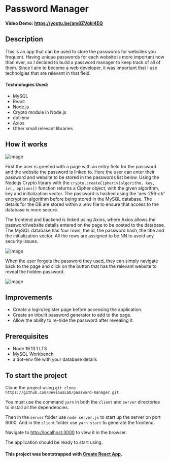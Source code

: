 # Password Manager

#### Video Demo:  <https://youtu.be/am8ZVgki4EQ>

## Description

This is an app that can be used to store the passwords for websites you frequent. Having unique passwords for each website is more important now than ever, so I decided to build a password manager to keep track of all of them. Since I aim to become a web developer, it was important that I use technolgies that are relevant in that field.

#### Technologies Used:
- MySQL
- React
- Node.js
- Crypto module in Node.js
- dot-env
- Axios
- Other small relevant libraries

## How it works
![image](https://user-images.githubusercontent.com/53790060/147832717-a875b0f5-d88b-48a0-8572-bcbfbf4b7040.png)

First the user is greeted with a page with an entry field for the password and the website the password is linked to. Here the user can enter their password and website to be stored in the passwords list below. Using the Node.js Crypto library with the `crypto.createCipheriv(algorithm, key, iv[, options])` function returns a Cipher object, with the given algorithm, key and initialization vector. The password is hashed using the 'aes-256-ctr' encryption algorithm before being stored in the MySQL database. The details for the DB are stored within a .env file to ensure that access to the database is more secure. 

The frontend and backend is linked using Axios, where Axios allows the password/website details entered on the page to be posted to the database. The MySQL database has four rows, the id, the password hash, the title and the initialization vector. All the rows are assigned to be NN to avoid any security issues. 

![image](https://user-images.githubusercontent.com/53790060/147832809-fc4b7a8d-1528-43f4-ad20-28f1035bda85.png)

When the user forgets the password they used, they can simply navigate back to the page and click on the button that has the relevant website to reveal the hidden password.

![image](https://user-images.githubusercontent.com/53790060/147832774-6bb91c1c-bb32-4c78-bd18-332f2f8897ad.png)

## Improvements
- Create a login/register page before accessing the application.
- Create an inbuilt password generator to add to the page.
- Allow the ability to re-hide the password after revealing it.

## Prerequisites
- Node 16.13.1 LTS
- MySQL Workbench
- a dot-env file with your database details

## To start the project
Clone the project using `git clone https://github.com/DeviousLab/password-manager.git`

You must use the command `yarn` in both the `client` and `server` directories to install all the dependencies.

Then in the `server` folder use `node server.js` to start up the server on port 8000. 
And in the `client` folder use `yarn start` to generate the frontend. 

Navigate to [http://localhost:3000](http://localhost:3000/) to view it in the browser.

The application should be ready to start using.

#### This project was bootstrapped with [Create React App](https://github.com/facebook/create-react-app).
